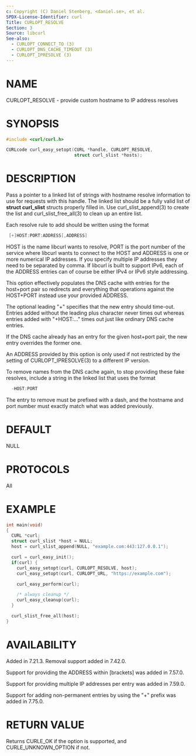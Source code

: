 ```yaml
---
c: Copyright (C) Daniel Stenberg, <daniel.se>, et al.
SPDX-License-Identifier: curl
Title: CURLOPT_RESOLVE
Section: 3
Source: libcurl
See-also:
  - CURLOPT_CONNECT_TO (3)
  - CURLOPT_DNS_CACHE_TIMEOUT (3)
  - CURLOPT_IPRESOLVE (3)
---
```


# NAME

CURLOPT_RESOLVE - provide custom hostname to IP address resolves

# SYNOPSIS

~~~c
#include <curl/curl.h>

CURLcode curl_easy_setopt(CURL *handle, CURLOPT_RESOLVE,
                          struct curl_slist *hosts);
~~~

# DESCRIPTION

Pass a pointer to a linked list of strings with hostname resolve information
to use for requests with this handle. The linked list should be a fully valid
list of **struct curl_slist** structs properly filled in. Use
curl_slist_append(3) to create the list and curl_slist_free_all(3) to clean up
an entire list.

Each resolve rule to add should be written using the format

~~~c
 [+]HOST:PORT:ADDRESS[,ADDRESS]
~~~

HOST is the name libcurl wants to resolve, PORT is the port number of the
service where libcurl wants to connect to the HOST and ADDRESS is one or more
numerical IP addresses. If you specify multiple IP addresses they need to be
separated by comma. If libcurl is built to support IPv6, each of the ADDRESS
entries can of course be either IPv4 or IPv6 style addressing.

This option effectively populates the DNS cache with entries for the host+port
pair so redirects and everything that operations against the HOST+PORT instead
use your provided ADDRESS.

The optional leading "+" specifies that the new entry should time-out. Entries
added without the leading plus character never times out whereas entries added
with "+HOST:..." times out just like ordinary DNS cache entries.

If the DNS cache already has an entry for the given host+port pair, the new
entry overrides the former one.

An ADDRESS provided by this option is only used if not restricted by the
setting of CURLOPT_IPRESOLVE(3) to a different IP version.

To remove names from the DNS cache again, to stop providing these fake
resolves, include a string in the linked list that uses the format

~~~c
  -HOST:PORT
~~~

The entry to remove must be prefixed with a dash, and the hostname and port
number must exactly match what was added previously.

# DEFAULT

NULL

# PROTOCOLS

All

# EXAMPLE

~~~c
int main(void)
{
  CURL *curl;
  struct curl_slist *host = NULL;
  host = curl_slist_append(NULL, "example.com:443:127.0.0.1");

  curl = curl_easy_init();
  if(curl) {
    curl_easy_setopt(curl, CURLOPT_RESOLVE, host);
    curl_easy_setopt(curl, CURLOPT_URL, "https://example.com");

    curl_easy_perform(curl);

    /* always cleanup */
    curl_easy_cleanup(curl);
  }

  curl_slist_free_all(host);
}
~~~

# AVAILABILITY

Added in 7.21.3. Removal support added in 7.42.0.

Support for providing the ADDRESS within [brackets] was added in 7.57.0.

Support for providing multiple IP addresses per entry was added in 7.59.0.

Support for adding non-permanent entries by using the "+" prefix was added in
7.75.0.

# RETURN VALUE

Returns CURLE_OK if the option is supported, and CURLE_UNKNOWN_OPTION if not.

